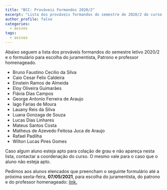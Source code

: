 ```yaml
---
title: "BCC: Prováveis Formandos 2020/2" 
excerpt: "Lista dos prováveis formandos do semestre de 2020/2 do curso de Bacharelado em Ciência da Computação."
author_profile: false
categories:
  - avisos
tags:
  - avisos
---
```


Abaixo seguem a lista dos prováveis formandos do semestre letivo 2020/2 e o formulário para escolha do juramentista, Patrono e professor homenageado.

- Bruno Faustino Cecilio da Silva 
- Caio Cesar Felix Caldeira
- Einstein Ramos de Almeida
- Eloy Oliveira Guimarães
- Flávia Dias Campos
- George Antonio Ferreira de Araujo
- Iago Farias de Moura
- Lauany Reis da Silva
- Luana Gonzaga de Souza
- Lucas Dias Linhares
- Mateus Santos Costa
- Matheus de Azevedo Feitosa Juca de Araujo
- Rafael Padilha
- Wilton Lucas Pires Gomes

Caso algum aluno esteja apto para colação de grau e não apareça nesta lista, contactar a coordenação do curso. O mesmo vale para o caso que o aluno não esteja apto.

Pedimos aos alunos elencados que preencham o seguinte formulário até a próxima sexta-feira, **07/05/2021**, para escolha do juramentista, do patrono e do professor homenageado: [link.](https://docs.google.com/forms/d/e/1FAIpQLSfiNxHQ-Krp6CguxyZlXfeadfA587OhX_Z_2PiWuh0DWCLu5A/viewform?usp=sf_link)



